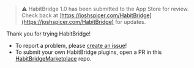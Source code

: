 > ⚠️ HabitBridge 1.0 has been submitted to the App Store for review. Check back at [https://joshspicer.com/HabitBridge](https://joshspicer.com/HabitBridge) for updates.

Thank you for trying HabitBridge! 

- To report a problem, please [create an issue](https://github.com/joshspicer/HabitBridge-release/issues)!
- To submit your own HabitBridge plugins, open a PR in this [HabitBridgeMarketplace](https://github.com/joshspicer/HabitBridgemarketplace/) repo.
